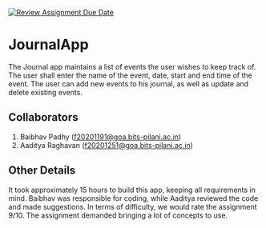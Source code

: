 [![Review Assignment Due Date](https://classroom.github.com/assets/deadline-readme-button-24ddc0f5d75046c5622901739e7c5dd533143b0c8e959d652212380cedb1ea36.svg)](https://classroom.github.com/a/XNhTFXWh)
# JournalApp
The Journal app maintains a list of events the user wishes to keep track of. The user shall enter the name of the event, date, start and end time of the event. The user can add new events to his journal, as well as update and delete existing events.

## Collaborators

1. Baibhav Padhy (f20201191@goa.bits-pilani.ac.in)
2. Aaditya Raghavan (f20201251@goa.bits-pilani.ac.in)

## Other Details

It took approximately 15 hours to build this app, keeping all requirements in mind. Baibhav was responsible for coding, while Aaditya reviewed the code and made suggestions.
In terms of difficulty, we would rate the assignment 9/10. The assignment demanded bringing a lot of concepts to use.

